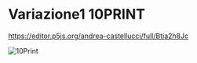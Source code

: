 # Variazione1 10PRINT

https://editor.p5js.org/andrea-castellucci/full/Btia2h8Jc

![10Print](https://user-images.githubusercontent.com/75098849/117973637-ec572880-b32c-11eb-9573-6a4cbb62eb21.jpg)

